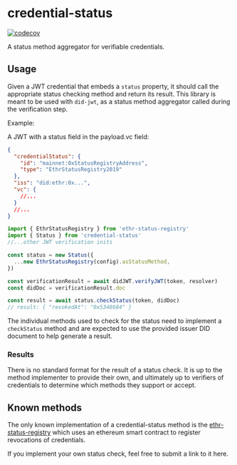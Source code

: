 # credential-status

[![codecov](https://codecov.io/gh/uport-project/credential-status/branch/develop/graph/badge.svg)](https://codecov.io/gh/uport-project/credential-status)

A status method aggregator for verifiable credentials.

## Usage

Given a JWT credential that embeds a `status` property, it should call the appropriate status checking method and return
its result. This library is meant to be used with `did-jwt`, as a status method aggregator called during the
verification step.

Example:

A JWT with a status field in the payload.vc field:

```json
{
  "credentialStatus": {
    "id": "mainnet:0xStatusRegistryAddress",
    "type": "EthrStatusRegistry2019"
  },
  "iss": "did:ethr:0x...",
  "vc": {
    //...
  }
  //...
}
```

```ts
import { EthrStatusRegistry } from 'ethr-status-registry'
import { Status } from 'credential-status'
//...other JWT verification inits

const status = new Status({
  ...new EthrStatusRegistry(config).asStatusMethod,
})

const verificationResult = await didJWT.verifyJWT(token, resolver)
const didDoc = verificationResult.doc

const result = await status.checkStatus(token, didDoc)
// result: { "revokedAt": "0x5348684" }

```

The individual methods used to check for the status need to implement a `checkStatus` method and are expected to use the
provided issuer DID document to help generate a result.

### Results

There is no standard format for the result of a status check. It is up to the method implementer to provide their own,
and ultimately up to verifiers of credentials to determine which methods they support or accept.

## Known methods

The only known implementation of a credential-status method is
the [ethr-status-registry](https://github.com/uport-project/ethr-status-registry) which uses an ethereum smart contract
to register revocations of credentials.

If you implement your own status check, feel free to submit a link to it here.

